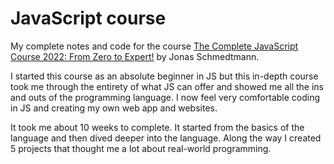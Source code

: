 # JavaScript course

My complete notes and code for the course [The Complete JavaScript Course 2022: From Zero to Expert!](https://www.udemy.com/course/the-complete-javascript-course/) by Jonas Schmedtmann.

I started this course as an absolute beginner in JS but this in-depth course took me through the entirety of what JS can offer and showed me all the ins and outs of the programming language. I now feel very comfortable coding in JS and creating my own web app and websites.

It took me about 10 weeks to complete. It started from the basics of the language and then dived deeper into the language. Along the way I created 5 projects that thought me a lot about real-world programming.
